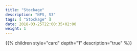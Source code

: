 ```yaml
---
title: "Stockage"
description: "NFS, S3"
tags: [ "Stockage" ]
date: 2018-03-25T22:00:35+02:00
weight: 1
---
```

{{% children style="card" depth="1"  description="true" %}}
